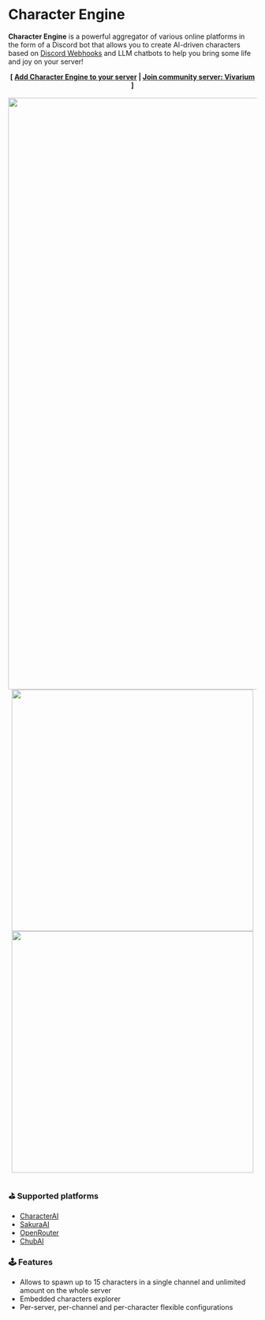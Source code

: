 # Character Engine

**Character Engine** is a powerful aggregator of various online platforms in the form of a Discord bot that allows you to create AI-driven characters based on [Discord Webhooks](https://support.discord.com/hc/en-us/articles/228383668-Intro-to-Webhooks) and LLM chatbots to help you bring some life and joy on your server!<br>

<div align="center">
  <b>
    [ <a href="https://discord.com/oauth2/authorize?client_id=1078278222954905660">Add Character Engine to your server</a> | <a href="https://discord.gg/JtVzgJ8Znh">Join community server: Vivarium</a> ]
    <br>
    <br>
    <img src="https://github.com/user-attachments/assets/31a67276-2acc-410a-ac1f-957b602caebc" width=1200>
    <br>
    <img height=490 src="https://github.com/user-attachments/assets/3f8c89ec-f0d0-4691-8a8f-b36f86bfc016"> 
    <img height=490 src="https://github.com/user-attachments/assets/f8a77085-2710-4cf3-bb2e-78d70b13663a"> 
  </b>
  <br>
</div>

##
### ⛳ Supported platforms
- [CharacterAI](https://character.ai/)
- [SakuraAI](https://www.sakura.fm/)
- [OpenRouter](https://openrouter.ai)
- [ChubAI](https://chub.ai)

### 🕹 Features
- Allows to spawn up to 15 characters in a single channel and unlimited amount on the whole server
- Embedded characters explorer
- Per-server, per-channel and per-character flexible configurations
